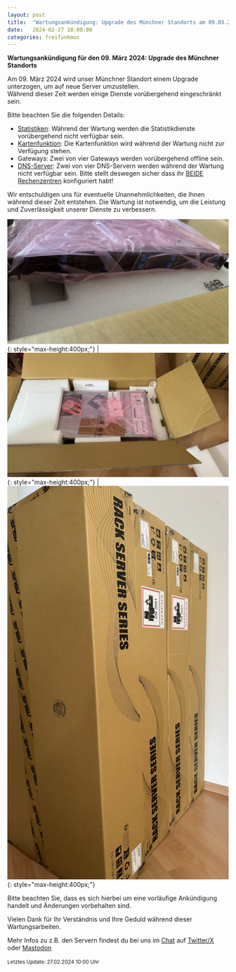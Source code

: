 ```yaml
---
layout: post
title:  "Wartungsankündigung: Upgrade des Münchner Standorts am 09.03.2024"
date:   2024-02-27 10:00:00
categories: freifunkmuc
---
```


**Wartungsankündigung für den 09. März 2024: Upgrade des Münchner Standorts**

Am 09. März 2024 wird unser Münchner Standort einem Upgrade unterzogen, um auf neue Server umzustellen.  
Während dieser Zeit werden einige Dienste vorübergehend eingeschränkt sein.  
   
Bitte beachten Sie die folgenden Details:  
- [Statistiken](https://stats.ffmuc.net/): Während der Wartung werden die Statistikdienste vorübergehend nicht verfügbar sein.
- [Kartenfunktion](https://map.ffmuc.net/): Die Kartenfunktion wird während der Wartung nicht zur Verfügung stehen.
- Gateways: Zwei von vier Gateways werden vorübergehend offline sein.
- [DNS-Server](https://ffmuc.net/wiki/doku.php?id=knb:dns): Zwei von vier DNS-Servern werden während der Wartung nicht verfügbar sein. Bitte stellt deswegen sicher dass ihr [BEIDE Rechenzentren](https://ffmuc.net/wiki/doku.php?id=knb:dns) konfiguriert habt!

Wir entschuldigen uns für eventuelle Unannehmlichkeiten, die Ihnen während dieser Zeit entstehen. Die Wartung ist notwendig, um die Leistung und Zuverlässigkeit unserer Dienste zu verbessern.

![Neue Server 1](/assets/posts/2024-02-27-upgrade1.jpeg){: style="max-height:400px;"} | ![Neue Server 2](/assets/posts/2024-02-27-upgrade2.jpeg){: style="max-height:400px;"} | ![Neue Server 3](/assets/posts/2024-02-27-upgrade3.jpeg){: style="max-height:400px;"}

Bitte beachten Sie, dass es sich hierbei um eine vorläufige Ankündigung handelt und Änderungen vorbehalten sind. 

Vielen Dank für Ihr Verständnis und Ihre Geduld während dieser Wartungsarbeiten.

Mehr Infos zu z.B. den Servern findest du bei uns im [Chat](https://chat.ffmuc.net) auf [Twitter/X](https://twitter.com/FreifunkMUC/status/1762382921451684233) oder [Mastodon](https://social.ffmuc.net/@freifunkMUC)


<small>Letztes Update: 27.02.2024 10:00 Uhr</small>